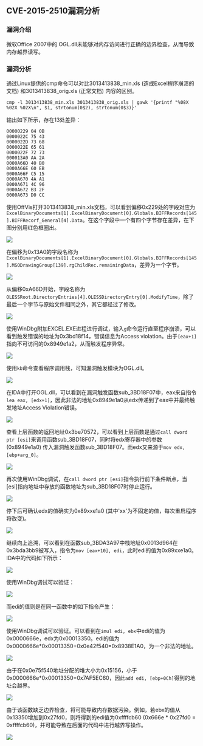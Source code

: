 ## CVE-2015-2510漏洞分析

### 漏洞介绍

微软Office 2007中的 OGL.dll未能够对内存访问进行正确的边界检查，从而导致内存越界读写。

### 漏洞分析

通过Linux提供的cmp命令可以对比3013413838_min.xls (造成Excel程序崩溃的文档) 和3013413838_orig.xls (正常文档) 内容的区别。

```
cmp -l 3013413838_min.xls 3013413838_orig.xls | gawk '{printf "%08X %02X %02X\n", $1, strtonum(0$2), strtonum(0$3)}'
```

输出如下所示，存在13处差异：

```
00000229 04 0B
0000022C 75 43
0000022D 73 68
0000022E 65 61
0000022F 72 73
000013A0 AA 2A
0000A66D 40 B0
0000A66E 60 EB
0000A66F C5 15
0000A670 4A A1
0000A671 4C 96
0000A672 B3 2F
0000A673 D0 CC
```

使用OffVis打开3013413838_min.xls文档，可以看到偏移0x229处的字段对应为`ExcelBinaryDocuments[1].ExcelBinaryDocument[0].Globals.BIFFRecords[145].BIFFRecorf_General[4].Data`。在这个字段中一个有四个字节存在差异，在下图分别用红色框圈出。

![](img/1.PNG)

在偏移为0x13A0的字段名称为`ExcelBinaryDocuments[1].ExcelBinaryDocument[0].Globals.BIFFRecords[145].MSODrawingGroup[139].rgChildRec.remainingData`，差异为一个字节。

![](img/2.PNG)

从偏移0xA66D开始，字段名称为`OLESSRoot.DirectoryEntries[4].OLESSDirectoryEntry[0].ModifyTime`，除了最后一个字节与原始文件相同之外，其它都经过了修改。

![](img/3.PNG)

使用WinDbg附加EXCEL.EXE进程进行调试，输入`g`命令运行直至程序崩溃，可以看到触发错误的地址为0x3bd18f14，错误信息为Access violation。由于`[eax+1]`指向不可访问的0x8949e1a2，从而触发程序异常。

![](img/4.PNG)

使用`kb`命令查看程序调用栈，可知漏洞触发模块为OGL.dll。

![](img/5.PNG)

在IDA中打开OGL.dll，可以看到在漏洞触发函数sub_3BD18F07中，eax来自指令`lea eax, [edx+1]`，因此非法的地址0x8949e1a0从edx传递到了eax中并最终触发地址Access Violation错误。

![](img/6.PNG)

查看上层函数的返回地址0x3be70572，可以看到上层函数是通过`call dword ptr [esi]`来调用函数sub_3BD18F07，同时将edx寄存器中的参数 (0x8949e1a0) 传入漏洞触发函数sub_3BD18F07。而edx又来源于`mov edx, [ebp+arg_0]`。

![](img/7.PNG)

再次使用WinDbg调试，在`call dword ptr [esi]`指令执行前下条件断点，当[esi]指向地址中存放的函数地址为sub_3BD18F07时停止运行。

![](img/8.PNG)

停下后可确认edx的值确实为0x89xxe1a0 (其中'xx'为不固定的值，每次重启程序将改变)。

![](img/9.PNG)

继续向上追溯，可以看到在函数sub_3BDA3A97中栈地址0x0013d964在0x3bda3bb9被写入，指令为`mov [eax+10], edi`，此时edi的值为0x89xxe1a0。IDA中的代码如下所示：

![](img/10.PNG)

使用WinDbg调试可以验证：

![](img/11.PNG)

而edi的值则是在同一函数中的如下指令产生：

![](img/12.PNG)

使用WinDbg调试可以验证。可以看到在`imul edi, ebx`中edi的值为0x0000666e，edx为0x00013350。edi的值为0x0000666e*0x00013350+0x0e42f540=0x8938E1A0，为一个非法的地址。

![](img/13.PNG)

由于在0x0e75f540地址分配的堆大小为0x15156，小于0x0000666e*0x00013350=0x7AF5EC60，因此`add edi, [ebp+0Ch]`得到的地址会越界。

![](img/14.PNG)

由于该函数缺乏边界检查，将可能导致内存数据污染。例如，若ebx的值从0x13350增加到0x27fd0，则将得到的edi值为0xffffcb60 (0x666e * 0x27fd0 = 0xffffcb60)，并可能导致在后面的代码中进行越界写操作。

![](img/15.PNG)